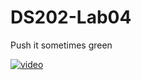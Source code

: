 # DS202-Lab04

Push it sometimes green  

[![video](https://www.youtube.com/watch?v=vCadcBR95oU)](https://images-na.ssl-images-amazon.com/images/I/61nKjXZui-L._SX425_.jpg) 

